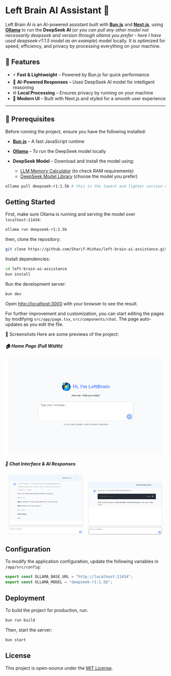 # Left Brain AI Assistant 🧠

Left Brain AI is an AI-powered assistant built with **[Bun.js](https://bun.sh/)** and **[Next.js](https://nextjs.org/)**, using **[Ollama](https://ollama.com/)** to run the **DeepSeek AI** (_or you can pull any other model not necessarily deepseek and version through ollama you prefer - here I have used deepseek-r1:1.5 model as an example_) model locally. It is optimized for speed, efficiency, and privacy by processing everything on your machine.

## 🚀 Features

- ⚡ **Fast & Lightweight** – Powered by Bun.js for quick performance
- 🤖 **AI-Powered Responses** – Uses DeepSeek AI model for intelligent reasoning
- 🌐 **Local Processing** – Ensures privacy by running on your machine
- 🎨 **Modern UI** – Built with Next.js and styled for a smooth user experience

---

## 📌 Prerequisites

Before running the project, ensure you have the following installed:

- **[Bun.js](https://bun.sh/)** – A fast JavaScript runtime
- **[Ollama](https://ollama.com/)** – To run the DeepSeek model locally
- **DeepSeek Model** – Download and install the model using:

  - [LLM Memory Calculator](https://llm-calc.rayfernando.ai/?quant=fp16) (to check RAM requirements)
  - [DeepSeek Model Library](https://ollama.com/library/deepseek-r1) (choose the model you prefer)

```bash
ollama pull deepseek-r1:1.5b # this is the lowest and lighter version of deepseek model, you can pull any higher and efficient model if you prefer according, then ollama pull <model_name>.
```

## Getting Started

First, make sure Ollama is running and serving the model over `localhost:11434`:

```bash
ollama run deepseek-r1:1.5b
```

then, clone the repository:

```bash
git clone https://github.com/Sharif-Minhaz/left-brain-ai-assistance.git
```

Install dependencies:

```bash
cd left-brain-ai-assistance
bun install
```

Run the development server:

```bash
bun dev
```

Open [http://localhost:3000](http://localhost:3000) with your browser to see the result.

For further improvement and customization, you can start editing the pages by modifying `src/app/page.tsx`, `src/components/chat`. The page auto-updates as you edit the file.

📸 Screenshots
Here are some previews of the project:

##### 🏠 Home Page (Full Width)

![screenshot - 3](public/screenshots/ss3.png)

##### 💬 Chat Interface & AI Responses

<div align="center">
  <img src="public/screenshots/ss2.png" width="49%" alt="Screenshot 2">
  <img src="public/screenshots/ss4.png" width="49%" alt="Screenshot 1">
</div>

## Configuration

To modify the application configuration, update the following variables in `/app/src/config`:

```ts
export const OLLAMA_BASE_URL = "http://localhost:11434";
export const OLLAMA_MODEL = "deepseek-r1:1.5b";
```

## Deployment

To build the project for production, run:

```bash
bun run build
```

Then, start the server:

```bash
bun start
```

## License

This project is open-source under the [MIT License](LICENSE).
